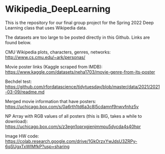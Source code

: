 # Wikipedia_DeepLearning
This is the repository for our final group project for the Spring 2022 Deep Learning class that uses Wikipedia data. 


The datasets are too large to be posted directly in this Github. Links are found below. 

CMU Wikipedia plots, characters, genres, networks: http://www.cs.cmu.edu/~ark/personas/

Movie poster links (Kaggle scraped from IMDB): https://www.kaggle.com/datasets/neha1703/movie-genre-from-its-poster

Bechdel test: https://github.com/rfordatascience/tidytuesday/blob/master/data/2021/2021-03-09/readme.md


Merged movie information that have posters: https://uchicago.box.com/s/0a6rth1td6a3c8l5cdamnf9nwvfnhz5v 

NP Array with RGB values of all posters (this is BIG, takes a while to download): https://uchicago.box.com/s/z3egn1oprxgjenjmmpu5dycda4s40hpr

Image HW code: https://colab.research.google.com/drive/1GkOrzxYwJdsU3ZRPy-6qSUgxTxWIMfkP?usp=sharing 
